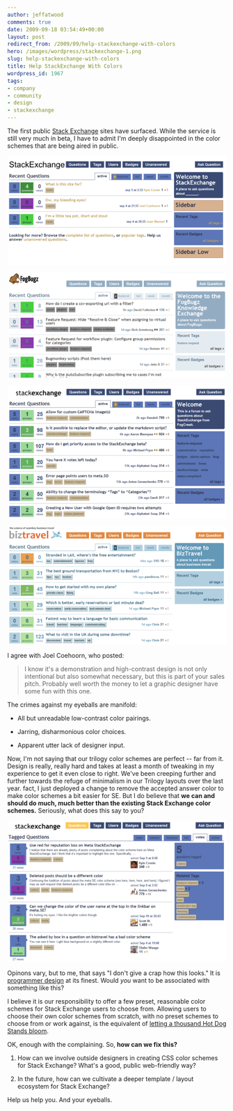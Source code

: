 ```yaml
---
author: jeffatwood
comments: true
date: 2009-09-18 03:54:49+00:00
layout: post
redirect_from: /2009/09/help-stackexchange-with-colors
hero: /images/wordpress/stackexchange-1.png
slug: help-stackexchange-with-colors
title: Help StackExchange With Colors
wordpress_id: 1967
tags:
- company
- community
- design
- stackexchange
---
```



The first public [Stack Exchange](http://stackexchange.com) sites have surfaced. While the service is still very much in beta, I have to admit I'm deeply disappointed in the color schemes that are being aired in public.



![](/images/wordpress/stackexchange-1.png)



![](/images/wordpress/stackexchange-2.png)



![](/images/wordpress/stackexchange-3.png)



![](/images/wordpress/stackexchange-4.png)



I agree with Joel Coehoorn, who posted:





<blockquote>
I know it's a demonstration and high-contrast design is not only intentional but also somewhat necessary, but this is part of your sales pitch. Probably well worth the money to let a graphic designer have some fun with this one.
</blockquote>





The crimes against my eyeballs are manifold:







  * All but unreadable low-contrast color pairings.

  * Jarring, disharmonious color choices.

  * Apparent utter lack of designer input.




Now, I'm not saying that our trilogy color schemes are perfect -- far from it. Design is really, really hard and takes at least a month of tweaking in my experience to get it even close to right. We've been creeping further and further towards the refuge of minimalism in our Trilogy layouts over the last year. fact, I just deployed a change to remove the accepted answer color to make color schemes a bit easier for SE. But I do believe that **we can and should do much, much better than the existing Stack Exchange color schemes.** Seriously, what does this say to you?



![](/images/wordpress/stackexchange-questions-page.png)



Opinons vary, but to me, that says "I don't give a crap how this looks." It is [programmer design](http://www.codinghorror.com/blog/archives/000734.html) at its finest. Would _you_ want to be associated with something like this?



I believe it is our responsibility to offer a few preset, reasonable color schemes for Stack Exchange users to choose from. Allowing users to choose their own color schemes from scratch, with no preset schemes to choose from or work against, is the equivalent of [letting a thousand Hot Dog Stands bloom](http://www.codinghorror.com/blog/archives/000341.html).



OK, enough with the complaining. So, **how can we fix this?**







  1. How can we involve outside designers in creating CSS color schemes for Stack Exchange? What's a good, public web-friendly way?




  2. In the future, how can we cultivate a deeper template / layout ecosystem for Stack Exchange?




Help us help you. And your eyeballs.

